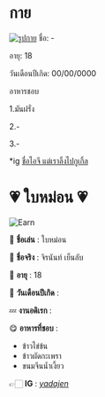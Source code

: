 # กาย
[![รูปกาย](https://cdn.discordapp.com/attachments/1009828568165011652/1010907332147941426/unknown.png)](https://www.google.co.th/webhp?tab=rw)
ชื่อ: -

อายุ: 18

วันเดือนปีเกิด: 00/00/0000

อาหารชอบ

1.มันฝรั่ง

2.-

3.-

*ig  [ชื่อไอจี แต่เราลิ้งไปกูเกิ้ล](https://www.google.co.th/webhp?tab=rw)

# 💗 ใบหม่อน 💗
![Earn](https://media.discordapp.net/attachments/874583821360705567/1010963947744133151/772C60A8-4CE7-4011-AAA9-A394D03D3151.jpg?width=427&height=569)

📛 **ชื่อเล่น** : ใบหม่อน

💯 **ชื่อจริง** : จิรนันท์ เย็นลับ

🔞 **อายุ** : 18

🎉 **วันเดือนปีเกิด** : 

💤 **งานอดิเรก** : 

😋 **อาหารที่ชอบ** : 
* ข้าวไข่ข้น
* ข้าวผัดกะเพรา
* ขนมจีนน้ำเงี้ยว

👉🏻 **IG** : *[yadajen](https://instagram.com/yadajen?igshid=YmMyMTA2M2Y=)*
